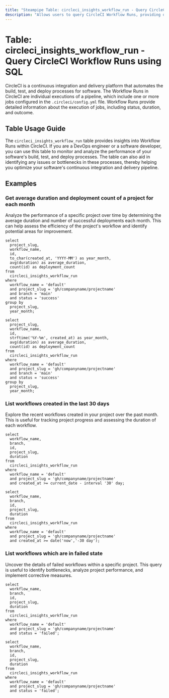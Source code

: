 ```yaml
---
title: "Steampipe Table: circleci_insights_workflow_run - Query CircleCI Workflow Runs using SQL"
description: "Allows users to query CircleCI Workflow Runs, providing detailed insights into each workflow run's performance and status."
---
```


# Table: circleci_insights_workflow_run - Query CircleCI Workflow Runs using SQL

CircleCI is a continuous integration and delivery platform that automates the build, test, and deploy processes for software. The Workflow Runs in CircleCI are individual executions of a pipeline, which include one or more jobs configured in the `.circleci/config.yml` file. Workflow Runs provide detailed information about the execution of jobs, including status, duration, and outcome.

## Table Usage Guide

The `circleci_insights_workflow_run` table provides insights into Workflow Runs within CircleCI. If you are a DevOps engineer or a software developer, you can use this table to monitor and analyze the performance of your software's build, test, and deploy processes. The table can also aid in identifying any issues or bottlenecks in these processes, thereby helping you optimize your software's continuous integration and delivery pipeline.

## Examples

### Get average duration and deployment count of a project for each month
Analyze the performance of a specific project over time by determining the average duration and number of successful deployments each month. This can help assess the efficiency of the project's workflow and identify potential areas for improvement.

```sql+postgres
select
  project_slug,
  workflow_name,
  id,
  to_char(created_at, 'YYYY-MM') as year_month,
  avg(duration) as average_duration,
  count(id) as deployment_count
from
  circleci_insights_workflow_run
where
  workflow_name = 'default'
  and project_slug = 'gh/companyname/projectname'
  and branch = 'main'
  and status = 'success'
group by
  project_slug,
  year_month;
```

```sql+sqlite
select
  project_slug,
  workflow_name,
  id,
  strftime('%Y-%m', created_at) as year_month,
  avg(duration) as average_duration,
  count(id) as deployment_count
from
  circleci_insights_workflow_run
where
  workflow_name = 'default'
  and project_slug = 'gh/companyname/projectname'
  and branch = 'main'
  and status = 'success'
group by
  project_slug,
  year_month;
```

### List workflows created in the last 30 days
Explore the recent workflows created in your project over the past month. This is useful for tracking project progress and assessing the duration of each workflow.

```sql+postgres
select
  workflow_name,
  branch,
  id,
  project_slug,
  duration
from
  circleci_insights_workflow_run
where
  workflow_name = 'default'
  and project_slug = 'gh/companyname/projectname'
  and created_at >= current_date - interval '30' day;
```

```sql+sqlite
select
  workflow_name,
  branch,
  id,
  project_slug,
  duration
from
  circleci_insights_workflow_run
where
  workflow_name = 'default'
  and project_slug = 'gh/companyname/projectname'
  and created_at >= date('now','-30 day');
```

### List workflows which are in failed state
Uncover the details of failed workflows within a specific project. This query is useful to identify bottlenecks, analyze project performance, and implement corrective measures.

```sql+postgres
select
  workflow_name,
  branch,
  id,
  project_slug,
  duration
from
  circleci_insights_workflow_run
where
  workflow_name = 'default'
  and project_slug = 'gh/companyname/projectname'
  and status = 'failed';
```

```sql+sqlite
select
  workflow_name,
  branch,
  id,
  project_slug,
  duration
from
  circleci_insights_workflow_run
where
  workflow_name = 'default'
  and project_slug = 'gh/companyname/projectname'
  and status = 'failed';
```